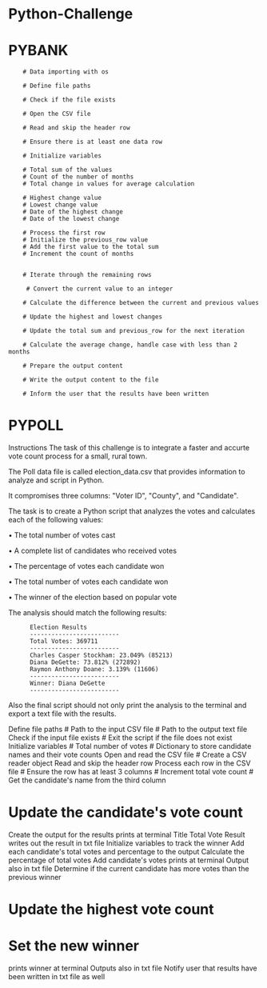 # Python-Challenge
# PYBANK
        
        # Data importing with os

        # Define file paths

        # Check if the file exists

        # Open the CSV file

        # Read and skip the header row

        # Ensure there is at least one data row

        # Initialize variables

        # Total sum of the values
        # Count of the number of months
        # Total change in values for average calculation

        # Highest change value
        # Lowest change value
        # Date of the highest change
        # Date of the lowest change

        # Process the first row
        # Initialize the previous_row value
        # Add the first value to the total sum
        # Increment the count of months

        
        # Iterate through the remaining rows

         # Convert the current value to an integer
        
        # Calculate the difference between the current and previous values

        # Update the highest and lowest changes

        # Update the total sum and previous_row for the next iteration

        # Calculate the average change, handle case with less than 2 months

        # Prepare the output content

        # Write the output content to the file

        # Inform the user that the results have been written
          
          
          
# PYPOLL
Instructions
The task of this challenge is to integrate a faster and accurte vote count process for a small, rural town.

The Poll data file is called election_data.csv that provides information to analyze and script in Python.

It compromises three columns: "Voter ID", "County", and "Candidate".

The task is to create a Python script that analyzes the votes and calculates each of the following values:

• The total number of votes cast

• A complete list of candidates who received votes

• The percentage of votes each candidate won

• The total number of votes each candidate won

• The winner of the election based on popular vote

The analysis should match the following results:

          Election Results
          -------------------------
          Total Votes: 369711
          -------------------------
          Charles Casper Stockham: 23.049% (85213)
          Diana DeGette: 73.812% (272892)
          Raymon Anthony Doane: 3.139% (11606)
          -------------------------
          Winner: Diana DeGette
          -------------------------
Also the final script should not only print the analysis to the terminal and export a text file with the results.

Define file paths
        # Path to the input CSV file
        # Path to the output text file
Check if the input file exists
        # Exit the script if the file does not exist
Initialize variables
        # Total number of votes
        # Dictionary to store candidate names and their vote counts
Open and read the CSV file
        # Create a CSV reader object
Read and skip the header row
Process each row in the CSV file
        # Ensure the row has at least 3 columns
        # Increment total vote count
        # Get the candidate's name from the third column

# Update the candidate's vote count
Create the output for the results
prints at terminal
Title
Total Vote Result
writes out the result in txt file
Initialize variables to track the winner
Add each candidate's total votes and percentage to the output
Calculate the percentage of total votes
Add candidate's votes
prints at terminal
Output also in txt file
Determine if the current candidate has more votes than the previous winner
# Update the highest vote count
# Set the new winner
prints winner at terminal
Outputs also in txt file
Notify user that results have been written in txt file as well
